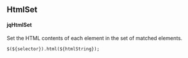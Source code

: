 ## HtmlSet
#### jqHtmlSet
Set the HTML contents of each element in the set of matched elements.
```
$(${selector}).html(${htmlString});
```